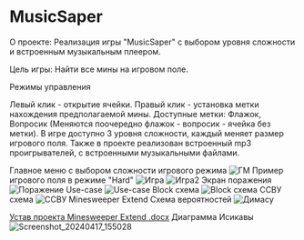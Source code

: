 # MusicSaper
О проекте: Реализация игры "MusicSaper" с выбором уровня сложности и встроенным музыкальным плеером.

Цель игры: Найти все мины на игровом поле.

Режимы управления

Левый клик - открытие ячейки.
Правый клик - установка метки нахождения предполагаемой мины.
Доступные метки: Флажок, Вопросик (Меняются поочередно флажок - вопросик - ячейка без метки).
В игре доступно 3 уровня сложности, каждый меняет размер игрового поля.
Также в проекте реализован встроенный mp3 проигрывателей, с встроенными музыкальными файлами.

Главное меню с выбором сложности игрового режима
![ГМ](https://github.com/Dimonage/MusicSaper/assets/144340113/53ae7dcc-0243-4a35-94e9-10312e607fe7)
Пример игрового поля в режиме "Hard"
![Игра](https://github.com/Dimonage/MusicSaper/assets/144340113/7acfc754-4e30-4c7a-8414-af0450b75ee4)
![Игра2](https://github.com/Dimonage/MusicSaper/assets/144340113/5e5200eb-f7e1-49dd-aec8-c8365a9f226c)
Экран поражения
![Поражение](https://github.com/Dimonage/MusicSaper/assets/144340113/0d4843b8-aa03-4a49-9d11-a56baef8580a)
Use-case
![Use-case](https://github.com/Dimonage/MusicSaper/assets/144340113/abc5b8c1-3f38-435e-9e20-f799ae2a7933)
Block схема
![Block схема](https://github.com/Dimonage/MusicSaper/assets/144340113/f7463679-a561-4ed4-8e78-8646fc5787c1)
    ССВУ схема
![ССВУ Minesweeper Extend](https://github.com/Dimonage/MusicSaper/assets/144340113/cd67fe07-1c78-4af8-a0b9-e7a323e8508e)
Схема вероятностей
![Димасу](https://github.com/Dimonage/MusicSaper/assets/144340113/6fef404a-3944-45c7-bfd0-55ae5cd77cfb)

[Устав проекта Minesweeper Extend .docx](https://github.com/Dimonage/MusicSaper/files/14693128/Minesweeper.Extend.docx)
Диаграмма Исикавы
![Screenshot_20240417_155028](https://github.com/Dimonage/MusicSaper/assets/144340113/5516ed3f-4a3a-422b-9c1a-f92c76836bdf)
